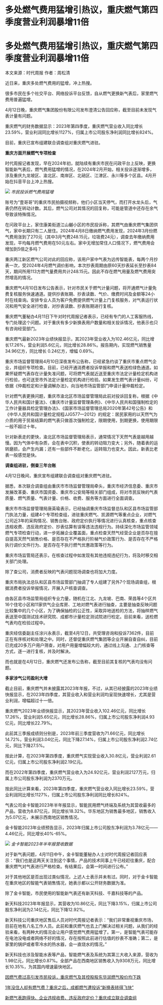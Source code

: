 # 多处燃气费用猛增引热议，重庆燃气第四季度营业利润暴增11倍

# 多处燃气费用猛增引热议，重庆燃气第四季度营业利润暴增11倍

本文来源：时代周报 作者：周松清

近日来，重庆多处燃气费用的猛增，冲上热搜。

很多市民在多个社交平台、网络投诉平台反馈，自从燃气更换新气表后，家里燃气费用普遍猛增。

4月12日晚，重庆燃气集团股份有限公司发布澄清公告回应称，截至目前未发现气表计量有问题。

重庆燃气的财务数据显示：2023年第四季度，重庆燃气营业收入同比增长23.59%，营业利润同比增长1127%，归属上市公司股东净利润同比增长824%。

目前，重庆已宣布组建联合调查组对重庆燃气进驻。

**重庆方面开展燃气专项检查**

时代周报记者发现，早在2024年初，就陆续有重庆市民在问政平台上反映，更换智能新气表后，燃气费用猛增的情况，在2024年2月开始，相关投诉逐渐增多，涉及重庆九龙坡区、渝北区、南岸区、北碚区、江津区、永川等多个区县。4月开始在抖音平台上冲上热搜。

![](https://inews.gtimg.com/om_bt/OU75DPRVVYFWXC9AClMEvc1FKdNuhZ-u92qYnA7RSoN3kAA/1000)
_市民投诉燃气费用猛增_

账号为“壹哥哥”的重庆市民拍摄视频称，他们小区当天停气，而打开水龙头后，气表仍然在转动计数。其后，燃气公司对其情况的回复称，可能是管道中还存在余气导致该特殊情况。

在问政平台上，家住康美街道江山樾小区的市民投诉称，其燃气由重庆燃气集团供气，家中长期只有二人居住。2024年4月8日缴纳燃气费用发现，2024年3月份燃气费用涨到了270元（其中3月气费248.15元，垃圾费24元），调查去年缴纳费用发现，平均每月燃气费用在50元左右。家中无增加常住人口情况下，燃气费用会增加到5倍之多吗？

重庆两江新区燃气公司对此的回应称，该用户家中气表为远传智能表，每两个月抄表一次，受2024年4月燃气调价影响，本次抄表周期由原60天抄表延长至抄表84天，期间所用113方燃气量费用共计248.15元。因此不存在燃气用量及燃气费用突然增高的情况。

重庆燃气4月10日发布公告表示，针对市民关于燃气计量问题，将开通燃气计量免费复核服务快速通道。提供抄表账期、抄表读数、气价、缴费时间及金额等24小时在线查询。安排专业人员为客户免费提供燃气计量上门复核服务，对气表运行状况和用气安全进行检查，对抄表读数、抄表账期进行复核。

重庆燃气董秘办4月11日下午对时代周报记者表示，已经有专门的人工客服热线，专门处理这个问题。对于重庆有多少新换表用户数量和相关投诉情况，他表示也只有咨询经营部门。

重庆燃气最新2023年业绩快报显示，其2023年营业收入为102.46亿元，同比增长17.26%，营业利润5.6亿元，同比增长28.86%。报告期内，实现燃气销售量34.96亿方，同比增长
0.24亿方，增幅 0.69%。

重庆市场监督管理局4月10日深夜发布公告称，已经紧急约谈了重庆市重点燃气企业，并组织专项检查。目前，已经开通消费者投诉举报和燃气表送检绿色通道。如果怀疑燃气表存在计量失准问题，可将燃气表就近送至重庆市法定计量检定机构进行检验，也可送至市外法定计量检定机构进行检验。如果发生燃气表计量纠纷，可依据《仲裁检定和计量调解办法》，向当地市场监管部门申请计量仲裁检定。

针对燃气表更换问题，重庆市渝北区市场监督管理局此前对投诉回复称，根据《中华人民共和国计量法》、《重庆市计量监督管理条例》、《中华人民共和国强制检定的工作计量器具检定管理办法》、《国家市场监督管理总局2020年第42号公告》和《中华人民共和国计量检定规程JJG577—2012》的规定：居民家用的以天然气为介质的用于贸易结算的燃气表只做首次强制检定，限期使用，到期更换，使用期限一般不超过十年。

针对新表走的更快，渝北区市场监督管理局表示，通常情况下天然气表是越用越慢。因为气体中有杂质，会在表中沉积，使表的转动阻力变大；另外，随着表的运转磨损，会产生内漏；还有一些部件不断老化，运转阻力也变大。因此，新表比老表一般感觉是快。

**调查组进驻，倒查三年台账**

4月12日晚间，重庆宣布组建联合调查组对重庆燃气进驻。

据悉，本次联合调查组由重庆市市场监督管理局牵头，重庆市经济信息委、重庆市发展改革委、重庆市国资委、重庆市公安局等相关部门组成，将对市民反映的气表质量、燃气质量、气表计量、价格、收费、服务等方面进行全面调查。

重庆市市场监督管理局唐英瑜表示，已经抽调重庆市场监督总队和区县市场监管部门执法力量，组建4个专项检查组，进驻重庆燃气、凯源燃气等重点企业，对燃气公司近3年的采购情况、销售台账、政府定价执行等情况进行认真核查，重点核查违规收费、违反政府定价、抄表估算有误等违法违规行为。持续深化市场监管领域燃气专项检查行动，进一步拓展企业覆盖面，重点检查天然气经营企业是否存在擅自提高天然气销售价格、是否存在不严格执行阶梯气价政策行为、是否存在不严格执行调价文件行为、是否存在不执行燃气优惠政策等行为。

重庆市场监管局还表示，在核查过程中如发现有其他违规违纪行为，将及时移交相关部门处理。

除了查公司，消费者反映的气表问题现场调查也将加大力度。

重庆市局执法总队和区县市场监管部门抽调了专人组建了另外7个现场调查组，根据消费者投诉举报情况，开展入户核查调查。

由各区县市场监管局组织专业力量，随机在江北、九龙坡、巴南、荣昌等4个区共16个住宅小区和11家供气企业库房、工地对燃气表进行抽查，主要是抽查反映问题比较集中的几个小区，为了确保抽检的公正性，采取异地送检的方法，将抽样燃气表送至中国测试技术研究院、成都市计量检定测试院进行检定。目前来看，送检燃气表均在检验过程中。

重庆经信委副主任涂兴永表示，截至4月12日，共受理咨询和投诉7362件，目前正在有序核对和处理之中。同时，还督促重庆燃气集团等企业开展自查自纠，目前已完成20多万户用户筛查，对用户用量增幅较大的，通过线上沟通、上门核查等方式，逐一进行复核，并及时解决。

而也就是在4月12日，重庆燃气还发布公告称，截至目前其复核的气表均没有问题。

**多家涉气公司盈利大增**

截止目前，重庆燃气并未披露其2023年年报，不过，从其已经披露的2023年业绩快报显示，在2023年四季度，其营业收入和营业利润均呈现快速增长，尤其是营业利润，增幅超过十一倍。

重庆燃气2023年业绩快报显示，其2023年营业收入102.46亿元，同比增长17.26%，营业利润5.65亿元，同比增长28.86%，归属上市公司股东净利润4.93亿元，同比增长22.79%。

此前其三季报成绩则分别是，2023年前三季度营收为71.66亿元，同比增长14.72%，营业利润3.04亿元，同比下降27.14%，归属上市公司股东净利润2.74亿元，同比下降27.5%。

按此计算，在2023年第四季度，重庆燃气实现营业收入30.8亿元，营业利润2.61亿元，归属上市公司股东净利润2.19亿元。

而在2022年第四季度，重庆燃气营业收入为24.92亿元，营业利润2127万元，归属上市公司股东净利润为2370万元。

按此同比计算来看，2023年第四季度，重庆燃气营业收入同比增长23.59%，营业利润同比增长1127%，归属上市公司股东净利润同比增长824%。

气表公司金卡智能2023年半年报显示，智能民用燃气终端及系统为其营收最多的产品，营收为8.87亿元，同比增长18.32%。华东地区为销售最多地区，销售收入为5.07亿元，未展示西南地区销售情况。

金卡智能2023年业绩预告显示，2023年归属上市公司股东净利润为3.78亿元——4.46亿元，同比增长40%-65%。

![](https://inews.gtimg.com/om_bt/OFJCTs6QuZ3DTjit5h-btKplfQACInOejiOK8k2VLK59QAA/1000)
_金卡智能2023年半年报营收数据_

对于新气表问题，4月11日中午，金卡智能董秘办人士对时代周报记者回应表示：“我们也是这两天关注到这个事情，产品的技术同事上午已经赶往重庆，配合重庆燃气对气表进行严格检查。有结果后，会第一时间进行公布。”

对于其他地区是否出现过类似情况，上述人士表示并未有过。同时，对于金卡智能在重庆地区的智能气表销售情况，她表示都以公开财务数据为准。

除了金卡智能，市民使用的智能新气表还有新天科技、千嘉科技等的产品。

新天科技2023年年报显示，其营收为10.86亿元，同比下降3.15%，归属上市公司股东净利润为2.14亿元，同比下降12.92%。

新天科技公司重庆地区售后人员对时代周报记者表示：“我们非常重视重庆市场，目前在地有八名工作人员。此前和重庆燃气也去上门解决过相关问题，从我们的经验来看，有两种大的情况会让用户感觉燃气费用猛增了。第一，是智能气表可能存在电池没电或者网络不好的情况，存在按照此前进行估值的抄表不准确；第二，是家里的锅炉或者零冷水的热水器，会一直烧水的情况。”

新天科技也涉及智能水表等产品，智能燃气表及系统为其第三大收入来源，营收为1.98亿元，同比增长0.87%。全部产品在西南地区销售收入为9308万元，同比增长10.35%，为其国内增速最快地区。

[因燃气费过高引发市民投诉，重庆燃气及其控股股东华润燃气股价均下跌](https://news.qq.com/rain/a/20240415A0A25500)

[1年没住人却有燃气费？重庆之后，成都燃气遭投诉“新换表转得飞快”](https://news.qq.com/rain/a/20240415A046MA00)

[新燃气表跑得快、企业违规收费、违反政府定价？重庆成立联合调查组](https://news.qq.com/rain/a/20240414A00Q2600)

